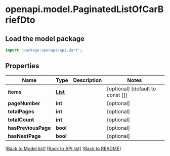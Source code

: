 # openapi.model.PaginatedListOfCarBriefDto

## Load the model package
```dart
import 'package:openapi/api.dart';
```

## Properties
Name | Type | Description | Notes
------------ | ------------- | ------------- | -------------
**items** | [**List<CarBriefDto>**](CarBriefDto.md) |  | [optional] [default to const []]
**pageNumber** | **int** |  | [optional] 
**totalPages** | **int** |  | [optional] 
**totalCount** | **int** |  | [optional] 
**hasPreviousPage** | **bool** |  | [optional] 
**hasNextPage** | **bool** |  | [optional] 

[[Back to Model list]](../README.md#documentation-for-models) [[Back to API list]](../README.md#documentation-for-api-endpoints) [[Back to README]](../README.md)


